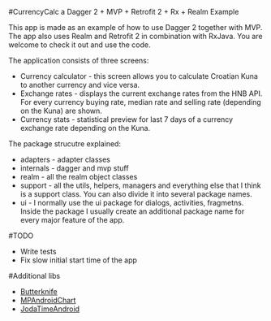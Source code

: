 #CurrencyCalc a Dagger 2 + MVP + Retrofit 2 + Rx + Realm Example

This app is made as an example of how to use Dagger 2 together with MVP. The app also uses Realm and Retrofit 2 in combination with RxJava. You are welcome to check it out and use the code.

The application consists of three screens: 

- Currency calculator - this screen allows you to calculate Croatian Kuna to another currency and vice versa. 
- Exchange rates - displays the current exchange rates from the HNB API. For every currency buying rate, median rate and selling rate (depending on the Kuna) are shown.
- Currency stats - statistical preview for last 7 days of a currency exchange rate depending on the Kuna.

The package strucutre explained:

- adapters - adapter classes
- internals - dagger and mvp stuff
- realm - all the realm object classes
- support - all the utils, helpers, managers and everything else that I think is a support class. You can also divide it into several package names.
- ui - I normally use the ui package for dialogs, activities, fragmetns. Inside the package I usually create an additional package name for every major feature of the app. 

#TODO

- Write tests
- Fix slow initial start time of the app

#Additional libs

- [Butterknife](http://jakewharton.github.io/butterknife/)
- [MPAndroidChart](https://github.com/PhilJay/MPAndroidChart)
- [JodaTimeAndroid](https://github.com/dlew/joda-time-android)
